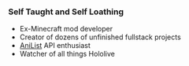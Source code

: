 ### Self Taught and Self Loathing

* Ex-Minecraft mod developer
* Creator of dozens of unfinished fullstack projects
* [AniList](https://anilist.co/home) API enthusiast
* Watcher of all things Hololive
